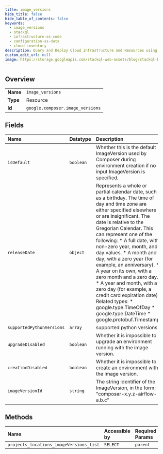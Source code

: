 ```yaml
---
title: image_versions
hide_title: false
hide_table_of_contents: false
keywords:
  - image_versions
  - stackql
  - infrastructure-as-code
  - configuration-as-data
  - cloud inventory
description: Query and Deploy Cloud Infrastructure and Resources using SQL
custom_edit_url: null
image: https://storage.googleapis.com/stackql-web-assets/blog/stackql-blog-post-featured-image.png
---
```

  
    

## Overview
<table><tbody>
<tr><td><b>Name</b></td><td><code>image_versions</code></td></tr>
<tr><td><b>Type</b></td><td>Resource</td></tr>
<tr><td><b>Id</b></td><td><code>google.composer.image_versions</code></td></tr>
</tbody></table>

## Fields
| Name | Datatype | Description |
|:-----|:---------|:------------|
| `isDefault` | `boolean` | Whether this is the default ImageVersion used by Composer during environment creation if no input ImageVersion is specified. |
| `releaseDate` | `object` | Represents a whole or partial calendar date, such as a birthday. The time of day and time zone are either specified elsewhere or are insignificant. The date is relative to the Gregorian Calendar. This can represent one of the following: * A full date, with non-zero year, month, and day values. * A month and day, with a zero year (for example, an anniversary). * A year on its own, with a zero month and a zero day. * A year and month, with a zero day (for example, a credit card expiration date). Related types: * google.type.TimeOfDay * google.type.DateTime * google.protobuf.Timestamp |
| `supportedPythonVersions` | `array` | supported python versions |
| `upgradeDisabled` | `boolean` | Whether it is impossible to upgrade an environment running with the image version. |
| `creationDisabled` | `boolean` | Whether it is impossible to create an environment with the image version. |
| `imageVersionId` | `string` | The string identifier of the ImageVersion, in the form: "composer-x.y.z-airflow-a.b.c" |
## Methods
| Name | Accessible by | Required Params |
|:-----|:--------------|:----------------|
| `projects_locations_imageVersions_list` | `SELECT` | `parent` |
